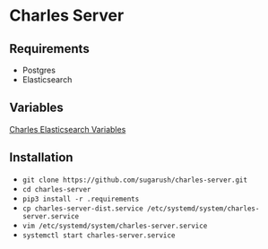 # Charles Server

## Requirements

- Postgres
- Elasticsearch

## Variables

[Charles Elasticsearch Variables](https://github.com/sugarush/charles-elasticsearch#variables)

## Installation

- `git clone https://github.com/sugarush/charles-server.git`
- `cd charles-server`
- `pip3 install -r .requirements`
- `cp charles-server-dist.service /etc/systemd/system/charles-server.service`
- `vim /etc/systemd/system/charles-server.service`
- `systemctl start charles-server.service`
